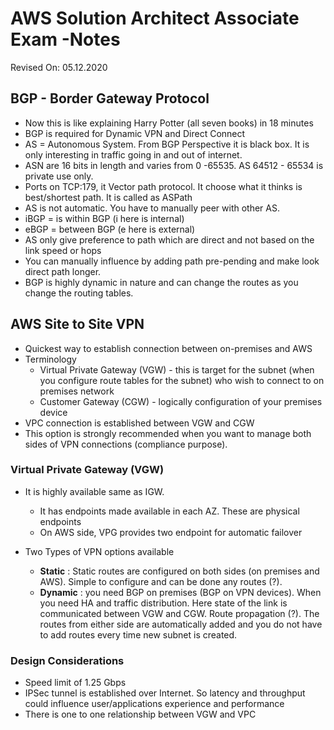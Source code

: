 # AWS Solution Architect Associate Exam -Notes

Revised On: 05.12.2020

## BGP - Border Gateway Protocol

* Now this is like explaining Harry Potter (all seven books) in 18 minutes
* BGP is required for Dynamic VPN and Direct Connect
* AS = Autonomous System. From BGP Perspective it is black box. It is only interesting in traffic going in and out of internet.
* ASN are 16 bits in length and varies from 0 -65535. AS 64512 - 65534 is private use only.
* Ports on TCP:179, it Vector path protocol. It choose what it thinks is best/shortest path. It is called as ASPath
* AS is not automatic. You have to manually peer with other AS.
* iBGP = is within BGP (i here is internal)
* eBGP = between BGP (e here is external)
* AS only give preference to path which are direct and not based on the link speed or hops
* You can manually influence by adding path pre-pending and make look direct path longer.
* BGP is highly dynamic in nature and can change the routes as you change the routing tables.

## AWS Site to Site VPN

* Quickest way to establish connection between on-premises and AWS
* Terminology
  * Virtual Private Gateway (VGW) - this is target for the subnet (when you configure route tables for the subnet) who wish to connect to on premises network
  * Customer Gateway (CGW) - logically configuration of your premises device
* VPC connection is established between VGW and CGW
* This option is strongly recommended when you want to manage both sides of VPN connections (compliance purpose).

### Virtual Private Gateway (VGW)

* It is highly available same as IGW. 
  * It has endpoints made available in each AZ. These are physical endpoints
  * On AWS side, VPG provides two endpoint for automatic failover

* Two Types of VPN options available
  * **Static** : Static routes are configured on both sides (on premises and AWS). Simple to configure and can be done any routes (?).
  * **Dynamic** : you need BGP on premises (BGP on VPN devices). When you need HA and traffic distribution. Here state of the link is communicated between VGW and CGW. Route propagation (?). The routes from either side are automatically added and you do not have to add routes every time new subnet is created.

### Design Considerations

* Speed limit of 1.25 Gbps
* IPSec tunnel is established over Internet. So latency and throughput could influence user/applications experience and performance
* There is one to one relationship between VGW and VPC
